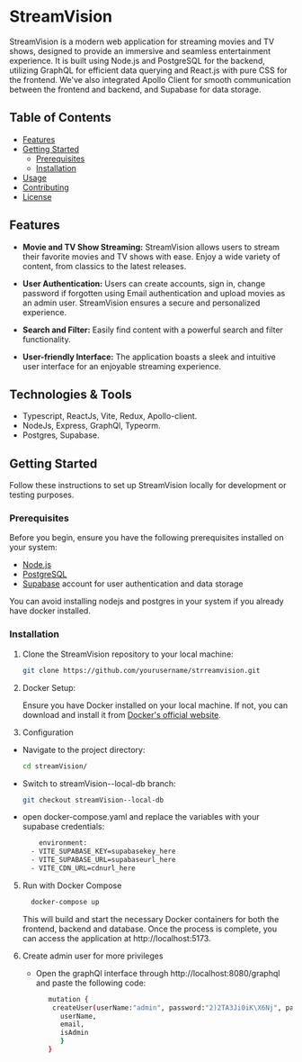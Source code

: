 # StreamVision

StreamVision is a modern web application for streaming movies and TV shows, designed to provide an immersive and seamless entertainment experience. It is built using Node.js and PostgreSQL for the backend, utilizing GraphQL for efficient data querying and React.js with pure CSS for the frontend. We've also integrated Apollo Client for smooth communication between the frontend and backend, and Supabase for data storage.

## Table of Contents

- [Features](#features)
- [Getting Started](#getting-started)
  - [Prerequisites](#prerequisites)
  - [Installation](#installation)
- [Usage](#usage)
- [Contributing](#contributing)
- [License](#license)

## Features

- **Movie and TV Show Streaming:** StreamVision allows users to stream their favorite movies and TV shows with ease. Enjoy a wide variety of content, from classics to the latest releases.

- **User Authentication:** Users can create accounts, sign in, change password if forgotten using Email authentication and upload movies as an admin user. StreamVision ensures a secure and personalized experience.

- **Search and Filter:** Easily find content with a powerful search and filter functionality.

- **User-friendly Interface:** The application boasts a sleek and intuitive user interface for an enjoyable streaming experience.

## Technologies & Tools

-  Typescript, ReactJs, Vite, Redux, Apollo-client.
-  NodeJs, Express, GraphQl, Typeorm.
-  Postgres, Supabase.

## Getting Started

Follow these instructions to set up StreamVision locally for development or testing purposes.

### Prerequisites

Before you begin, ensure you have the following prerequisites installed on your system:

- [Node.js](https://nodejs.org/)
- [PostgreSQL](https://www.postgresql.org/)
- [Supabase](https://supabase.io/) account for user authentication and data storage

You can avoid installing nodejs and postgres in your system if you already have docker installed.

### Installation

1. Clone the StreamVision repository to your local machine:

   ```bash
   git clone https://github.com/yourusername/strreamvision.git

2. Docker Setup:

   Ensure you have Docker installed on your local machine. If not, you can download and install it from [Docker's official website](https://docs.docker.com/engine/install/).

3. Configuration
  
  - Navigate to the project directory:

    ```bash
    cd streamVision/

  - Switch to streamVision--local-db branch:
    ```bash
    git checkout streamVision--local-db

  - open docker-compose.yaml and replace the variables with your supabase credentials:
    ```bash
        environment:
      - VITE_SUPABASE_KEY=supabasekey_here
      - VITE_SUPABASE_URL=supabaseurl_here
      - VITE_CDN_URL=cdnurl_here
    

5. Run with Docker Compose
   
   ```bash
     docker-compose up
   ```
    This will build and start the necessary Docker containers for both the frontend, backend and database.
    Once the process is complete, you can access the application at http://localhost:5173.

6. Create admin user for more privileges

   - Open the graphQl interface through http://localhost:8080/graphql and paste the following code:

     ```bash
        mutation {
         createUser(userName:"admin", password:"2)2TA3Ji0iK\X6Nj", passwordConfirmation: "2)2TA3Ji0iK\X6Nj", fullName: "admin admin", birthday:"1990-01-01", email: "admin@streamvision.com", isAdmin: true) {
           userName,
           email,
           isAdmin
           }
        }
